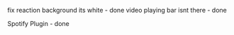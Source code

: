 fix reaction background its white - done
video playing bar isnt there - done

Spotify Plugin - done 